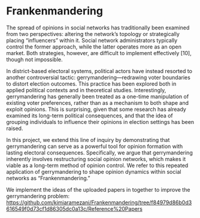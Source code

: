 # Frankenmandering

The spread of opinions in social networks has traditionally been examined from two perspectives: altering the network’s topology or strategically placing “influencers” within it. Social network administrators typically control the former approach, while the latter operates more as an open market. Both strategies, however, are difficult to implement effectively [10], though not impossible.

In district-based electoral systems, political actors have instead resorted to another controversial tactic: gerrymandering—redrawing voter boundaries to distort election outcomes. This practice has been explored both in applied political contexts and in theoretical studies. Interestingly, gerrymandering has generally been treated as a one-time manipulation of existing voter preferences, rather than as a mechanism to both shape and exploit opinions. This is surprising, given that some research has already examined its long-term political consequences, and that the idea of grouping individuals to influence their opinions in election settings has been raised. 

In this project, we extend this line of inquiry by demonstrating that gerrymandering can serve as a powerful tool for opinion formation with lasting electoral consequences. Specifically, we argue that gerrymandering inherently involves restructuring social opinion networks, which makes it viable as a long-term method of opinion control. We refer to this repeated application of gerrymandering to shape opinion dynamics within social networks as “Frankenmandering.”

We implement the ideas of the uploaded papers in together to improve the gerrymandering problem: https://github.com/kimiaramezani/Frankenmandering/tree/f84979d86b0d3616549f0d73cf1d86305dc0a13c/Reference%20Papers

